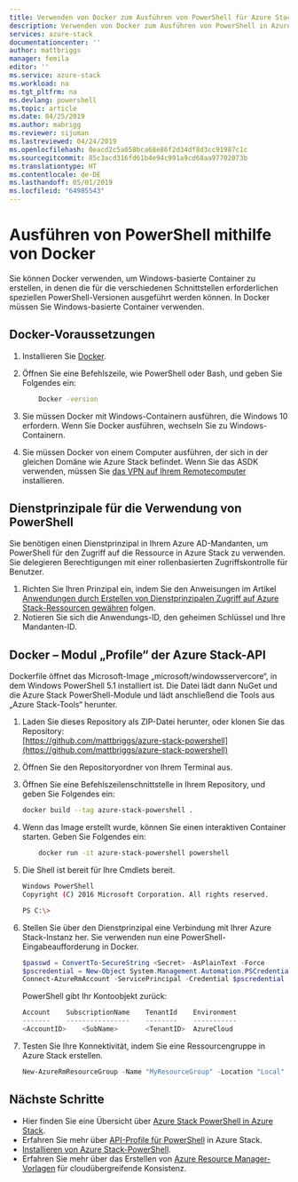 ```yaml
---
title: Verwenden von Docker zum Ausführen von PowerShell für Azure Stack | Microsoft-Dokumentation
description: Verwenden von Docker zum Ausführen von PowerShell in Azure Stack
services: azure-stack
documentationcenter: ''
author: mattbriggs
manager: femila
editor: ''
ms.service: azure-stack
ms.workload: na
ms.tgt_pltfrm: na
ms.devlang: powershell
ms.topic: article
ms.date: 04/25/2019
ms.author: mabrigg
ms.reviewer: sijuman
ms.lastreviewed: 04/24/2019
ms.openlocfilehash: 0eacd2c5a058bca68e86f2d34df8d3cc91987c1c
ms.sourcegitcommit: 85c3acd316fd61b4e94c991a9cd68aa97702073b
ms.translationtype: HT
ms.contentlocale: de-DE
ms.lasthandoff: 05/01/2019
ms.locfileid: "64985543"
---
```

# <a name="use-docker-to-run-powershell"></a>Ausführen von PowerShell mithilfe von Docker

Sie können Docker verwenden, um Windows-basierte Container zu erstellen, in denen die für die verschiedenen Schnittstellen erforderlichen speziellen PowerShell-Versionen ausgeführt werden können. In Docker müssen Sie Windows-basierte Container verwenden.

## <a name="docker-prerequisites"></a>Docker-Voraussetzungen

1. Installieren Sie [Docker](https://docs.docker.com/install/).
2. Öffnen Sie eine Befehlszeile, wie PowerShell oder Bash, und geben Sie Folgendes ein:

    ```bash
        Docker -version
    ```

3. Sie müssen Docker mit Windows-Containern ausführen, die Windows 10 erfordern. Wenn Sie Docker ausführen, wechseln Sie zu Windows-Containern.

4. Sie müssen Docker von einem Computer ausführen, der sich in der gleichen Domäne wie Azure Stack befindet. Wenn Sie das ASDK verwenden, müssen Sie [das VPN auf Ihrem Remotecomputer](azure-stack-connect-azure-stack.md#connect-to-azure-stack-with-vpn) installieren.

## <a name="service-principals-for-using-powershell"></a>Dienstprinzipale für die Verwendung von PowerShell

Sie benötigen einen Dienstprinzipal in Ihrem Azure AD-Mandanten, um PowerShell für den Zugriff auf die Ressource in Azure Stack zu verwenden. Sie delegieren Berechtigungen mit einer rollenbasierten Zugriffskontrolle für Benutzer.

1. Richten Sie Ihren Prinzipal ein, indem Sie den Anweisungen im Artikel [Anwendungen durch Erstellen von Dienstprinzipalen Zugriff auf Azure Stack-Ressourcen gewähren](azure-stack-create-service-principals.md) folgen.
2. Notieren Sie sich die Anwendungs-ID, den geheimen Schlüssel und Ihre Mandanten-ID.

## <a name="docker---azure-stack-api-profiles-module"></a>Docker – Modul „Profile“ der Azure Stack-API

Dockerfile öffnet das Microsoft-Image „microsoft/windowsservercore“, in dem Windows PowerShell 5.1 installiert ist. Die Datei lädt dann NuGet und die Azure Stack PowerShell-Module und lädt anschließend die Tools aus „Azure Stack-Tools“ herunter.

1. Laden Sie dieses Repository als ZIP-Datei herunter, oder klonen Sie das Repository:  
[https://github.com/mattbriggs/azure-stack-powershell](https://github.com/mattbriggs/azure-stack-powershell)

2. Öffnen Sie den Repositoryordner von Ihrem Terminal aus.

3. Öffnen Sie eine Befehlszeilenschnittstelle in Ihrem Repository, und geben Sie Folgendes ein:

    ```bash  
    docker build --tag azure-stack-powershell .
    ```

4. Wenn das Image erstellt wurde, können Sie einen interaktiven Container starten. Geben Sie Folgendes ein: 

    ```bash  
        docker run -it azure-stack-powershell powershell
    ```

5. Die Shell ist bereit für Ihre Cmdlets bereit.

    ```bash
    Windows PowerShell
    Copyright (C) 2016 Microsoft Corporation. All rights reserved.

    PS C:\>
    ```

6. Stellen Sie über den Dienstprinzipal eine Verbindung mit Ihrer Azure Stack-Instanz her. Sie verwenden nun eine PowerShell-Eingabeaufforderung in Docker. 

    ```Powershell
    $passwd = ConvertTo-SecureString <Secret> -AsPlainText -Force
    $pscredential = New-Object System.Management.Automation.PSCredential('<ApplicationID>', $passwd)
    Connect-AzureRmAccount -ServicePrincipal -Credential $pscredential -TenantId <TenantID>
    ```

   PowerShell gibt Ihr Kontoobjekt zurück:

    ```PowerShell  
    Account    SubscriptionName    TenantId    Environment
    -------    ----------------    --------    -----------
    <AccountID>    <SubName>       <TenantID>  AzureCloud
    ```

7. Testen Sie Ihre Konnektivität, indem Sie eine Ressourcengruppe in Azure Stack erstellen.

    ```PowerShell  
    New-AzureRmResourceGroup -Name "MyResourceGroup" -Location "Local"
    ```

## <a name="next-steps"></a>Nächste Schritte

-  Hier finden Sie eine Übersicht über [Azure Stack PowerShell in Azure Stack](azure-stack-powershell-overview.md).
- Erfahren Sie mehr über [API-Profile für PowerShell](azure-stack-version-profiles.md) in Azure Stack.
- [Installieren von Azure Stack-PowerShell](../operator/azure-stack-powershell-install.md).
- Erfahren Sie mehr über das Erstellen von [Azure Resource Manager-Vorlagen](azure-stack-develop-templates.md) für cloudübergreifende Konsistenz.